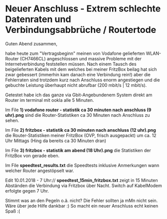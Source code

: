 # Neuer Anschluss - Extrem schlechte Datenraten und Verbindungsabbrüche / Routertode

Guten Abend zusammen,

habe heute zum "Vertragsbeginn" meinen von Vodafone gelieferten WLAN-Router (CH7466CL) angeschlossen und massive Probleme mit der Internetverbindung feststellen müssen. Nach einem Tausch des beigelieferten Kabels mit dem welches bei meiner FritzBox beilag hat sich zwar gebessert (immerhin kam danach eine Verbindung rein!) aber die Fehlerraten sind trotzdem kurz nach Anschluss enorm angestiegen und die gebuchte Leistung überhaupt nicht abrufbar (200 mbit/s | 12 mbit/s).


Getestet habe ich das ganze via Gbit-Angebundenem System direkt am Router im terminal mit ookla alle 5 Minuten.


Im File **1) vodafone router - statistik ca 30 minuten nach anschluss (9 uhr).png** sind die Router-Statistiken ca 30 Minuten nach Anschluss zu sehen.


Im File **2) fritzbox - statistik ca 30 minuten nach anschluss (12 uhr).png** die Router-Statistiken meiner FritzBox (OVP, frisch ausgepackt) um ca. 12 Uhr Mittags (Hing da bereits ca 30 Minuten dran)


Im File **3) fritzbox - statistik am abend (18 Uhr).png** die Statistiken der FritzBox von gerade eben.


Im File **speedtest_results.txt** die Speedtests inklusive Anmerkungen wann welcher Router angestöpselt war.

Edit 10.01.2018 - 7 Uhr:// **speedtest_15min_fritzbox.txt** zeigt in 15 Minuten Abständen die Verbindung via Fritzbox über Nacht. Switch auf KabelModem erfolgte gegen 7 Uhr.


Stimmt was an den Pegeln o.ä. nicht? Die Fehler sollten ja mMn nicht sein. Wäre über jede Hilfe dankbar :) So macht ein neuer Anschluss echt keinen Spaß :(

